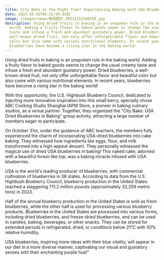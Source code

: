 ```yaml
---
title: City Bake at the Right Time! Experiencing Baking with USA Blueberries
date: 2023-10-31T06:15:50.919Z
image: /images/news/微信图片_20231122140158.jpg
description: Using dried fruits in baking is an unspoken rule in the baking
  world. Adding a fruity flavor to baked goods seems to change the usual creamy
  taste and infuse a fresh and abundant gustatory power. Dried blueberries, a
  well-known dried fruit, not only offer unforgettable flavor and beautiful
  color but also come with various nutritional elements. In recent years,
  blueberries have become a rising star in the baking world!
---
```

Using dried fruits in baking is an unspoken rule in the baking world. Adding a fruity flavor to baked goods seems to change the usual creamy taste and infuse a fresh and abundant gustatory power. Dried blueberries, a well-known dried fruit, not only offer unforgettable flavor and beautiful color but also come with various nutritional elements. In recent years, blueberries have become a rising star in the baking world!

With this opportunity, the U.S. Highbush Blueberry Council, dedicated to injecting more innovative inspiration into this small berry, specially chose ABC Cooking Studio Shanghai IAPM Store, a pioneer in baking culinary studios, as a venue partner. Together, they organized the "City Bake: USA Dried Blueberries in Baking" group activity, attracting a large number of members eager to participate.

On October 31st, under the guidance of ABC teachers, the members fully experienced the charm of incorporating USA-dried blueberries into cake baking. They witnessed how ingredients like eggs, flour, and milk transformed into a high-appeal dessert. They personally witnessed the magical use of dried USA blueberries in baking! This naked cake, adorned with a beautiful forest-like top, was a baking miracle infused with USA blueberries.

USA is the world's leading producer of blueberries, with commercial cultivation of blueberries in 38 states. According to data from the U.S. Highbush Blueberry Council, blueberry production in the United States reached a staggering 711.2 million pounds (approximately 32,259 metric tons) in 2023.

Half of the annual blueberry production in the United States is sold as fresh blueberries, while the other half is used for processing various blueberry products. Blueberries in the United States are processed into various forms, including dried blueberries, and freeze-dried blueberries, and can be used in candies, baking, beverages, or other snacks. They can be stored for extended periods in refrigerated, dried, or conditions below 21°C with 50% relative humidity.

USA blueberries, inspiring more ideas with their blue vitality, will appear in our diet in a more diverse manner, captivating our visual and gustatory senses with their enchanting purple hue!"